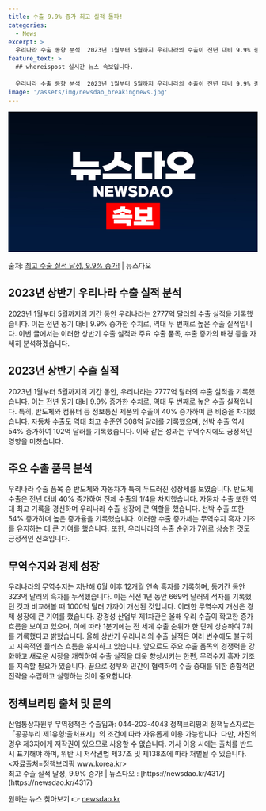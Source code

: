 ```yaml
---
title: 수출 9.9% 증가 최고 실적 돌파!
categories:
  - News
excerpt: >
  우리나라 수출 동향 분석  2023년 1월부터 5월까지 우리나라의 수출이 전년 대비 9.9% 증가하여 277…
feature_text: >
  ## whereispost 실시간 뉴스 속보입니다.

  우리나라 수출 동향 분석  2023년 1월부터 5월까지 우리나라의 수출이 전년 대비 9.9% 증가하여 277…
image: '/assets/img/newsdao_breakingnews.jpg'
---
```


![뉴스다오 속보](/assets/img/newsdao_breakingnews.jpg)

<p>출처: <a href="https://newsdao.kr/4317" rel="dofollow">최고 수출 실적 달성, 9.9% 증가!</a> | 뉴스다오</p>

<h2 data-ke-size="size26">2023년 상반기 우리나라 수출 실적 분석</h2>
2023년 1월부터 5월까지의 기간 동안 우리나라는 2777억 달러의 수출 실적을 기록했습니다. 이는 전년 동기 대비 9.9% 증가한 수치로, 역대 두 번째로 높은 수출 실적입니다. 이번 글에서는 이러한 상반기 수출 실적과 주요 수출 품목, 수출 증가의 배경 등을 자세히 분석하겠습니다.

<p data-ke-size="size16"></p>

<h2 data-ke-size="size24">2023년 상반기 수출 실적</h2>
2023년 1월부터 5월까지의 기간 동안, 우리나라는 2777억 달러의 수출 실적을 기록했습니다. 이는 전년 동기 대비 9.9% 증가한 수치로, 역대 두 번째로 높은 수출 실적입니다. 특히, 반도체와 컴퓨터 등 정보통신 제품의 수출이 40% 증가하며 큰 비중을 차지했습니다. 자동차 수출도 역대 최고 수준인 308억 달러를 기록했으며, 선박 수출 역시 54% 증가하여 102억 달러를 기록했습니다. 이와 같은 성과는 무역수지에도 긍정적인 영향을 미쳤습니다.

<p data-ke-size="size16"></p>

<h2 data-ke-size="size24">주요 수출 품목 분석</h2>
우리나라 수출 품목 중 반도체와 자동차가 특히 두드러진 성장세를 보였습니다. 반도체 수출은 전년 대비 40% 증가하여 전체 수출의 1/4을 차지했습니다. 자동차 수출 또한 역대 최고 기록을 경신하며 우리나라 수출 성장에 큰 역할을 했습니다. 선박 수출 또한 54% 증가하며 높은 증가율을 기록했습니다. 이러한 수출 증가세는 무역수지 흑자 기조를 유지하는 데 큰 기여를 했습니다. 또한, 우리나라의 수출 순위가 7위로 상승한 것도 긍정적인 신호입니다.

<p data-ke-size="size16"></p>

<h2 data-ke-size="size24">무역수지와 경제 성장</h2>
우리나라의 무역수지는 지난해 6월 이후 12개월 연속 흑자를 기록하며, 동기간 동안 323억 달러의 흑자를 누적했습니다. 이는 직전 1년 동안 669억 달러의 적자를 기록했던 것과 비교해볼 때 1000억 달러 가까이 개선된 것입니다. 이러한 무역수지 개선은 경제 성장에 큰 기여를 했습니다. 강경성 산업부 제1차관은 올해 우리 수출이 확고한 증가 흐름을 보이고 있으며, 이에 따라 1분기에는 전 세계 수출 순위가 한 단계 상승하여 7위를 기록했다고 밝혔습니다. 올해 상반기 우리나라의 수출 실적은 여러 변수에도 불구하고 지속적인 플러스 흐름을 유지하고 있습니다. 앞으로도 주요 수출 품목의 경쟁력을 강화하고 새로운 시장을 개척하여 수출 실적을 더욱 향상시키는 한편, 무역수지 흑자 기조를 지속할 필요가 있습니다. 끝으로 정부와 민간이 협력하여 수출 증대를 위한 종합적인 전략을 수립하고 실행하는 것이 중요합니다.

<p data-ke-size="size16"></p>

<h2 data-ke-size="size24">정책브리핑 출처 및 문의</h2>
산업통상자원부 무역정책관 수출입과: 044-203-4043
정책브리핑의 정책뉴스자료는 「공공누리 제1유형:출처표시」의 조건에 따라 자유롭게 이용 가능합니다. 다만, 사진의 경우 제3자에게 저작권이 있으므로 사용할 수 없습니다. 기사 이용 시에는 출처를 반드시 표기해야 하며, 위반 시 저작권법 제37조 및 제138조에 따라 처벌될 수 있습니다. <br>
<자료출처=정책브리핑 www.korea.kr> <br>
최고 수출 실적 달성, 9.9% 증가! | 뉴스다오 : [https://newsdao.kr/4317](https://newsdao.kr/4317) 

원하는 뉴스 찾아보기 👉 <a href="https://newsdao.kr" rel="dofollow">newsdao.kr</a>


